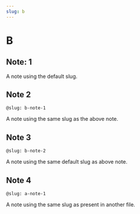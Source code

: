 ```yaml
---
slug: b
---
```


# B

## Note: 1

A note using the default slug.

## Note 2

`@slug: b-note-1`

A note using the same slug as the above note.

## Note 3

`@slug: b-note-2`

A note using the same default slug as above note.

## Note 4

`@slug: a-note-1`

A note using the same slug as present in another file.
